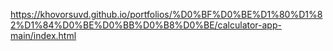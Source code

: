 https://khovorsuvd.github.io/portfolios/%D0%BF%D0%BE%D1%80%D1%82%D1%84%D0%BE%D0%BB%D0%B8%D0%BE/calculator-app-main/index.html
